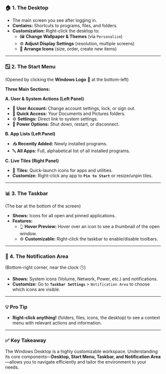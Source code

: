 ### **🏠 1. The Desktop**
- The main screen you see after logging in.
- **Contains:** Shortcuts to programs, files, and folders.
- **Customization:** Right-click the desktop to:
    - 🖼️ **Change Wallpaper & Themes** (via `Personalize`)
    - ⚙️ **Adjust Display Settings** (resolution, multiple screens)
    - 📑 **Arrange Icons** (size, order, create new items)

---

### **🪟 2. The Start Menu**
(Opened by clicking the **Windows Logo** 🏁 at the bottom-left)

**Three Main Sections:**

**A. User & System Actions (Left Panel)**
- 👤 **User Account:** Change account settings, lock, or sign out.
- 📁 **Quick Access:** Your Documents and Pictures folders.
- ⚙️ **Settings:** Direct link to system settings.
- 🔌 **Power Options:** Shut down, restart, or disconnect.

**B. App Lists (Left Panel)**
- 📥 **Recently Added:** Newly installed programs.
- 🔤 **All Apps:** Full, alphabetical list of all installed programs.

**C. Live Tiles (Right Panel)**
- 🧩 **Tiles:** Quick-launch icons for apps and utilities.
- **Customize:** Right-click any app to **`Pin to Start`** or resize/unpin tiles.

---

### **📊 3. The Taskbar**
(The bar at the bottom of the screen)

- **Shows:** Icons for all open and pinned applications.
- **Features:**
    - 👆 **Hover Preview:** Hover over an icon to see a thumbnail of the open window.
    - ⚙️ **Customizable:** Right-click the taskbar to enable/disable toolbars.

---

### **🔔 4. The Notification Area**
(Bottom-right corner, near the clock 🕒)

- **Shows:** System icons (Volume, Network, Power, etc.) and notifications.
- **Customize:** Go to **`Taskbar Settings`** > `Notification Area` to choose which icons are visible.

---

### **💡 Pro Tip**
- **Right-click **anything**!** (folders, files, icons, the desktop) to see a context menu with relevant actions and information.

---
### **✅ Key Takeaway**
The Windows Desktop is a highly customizable workspace. Understanding its core components—**Desktop, Start Menu, Taskbar, and Notification Area**—allows you to navigate efficiently and tailor the environment to your needs.